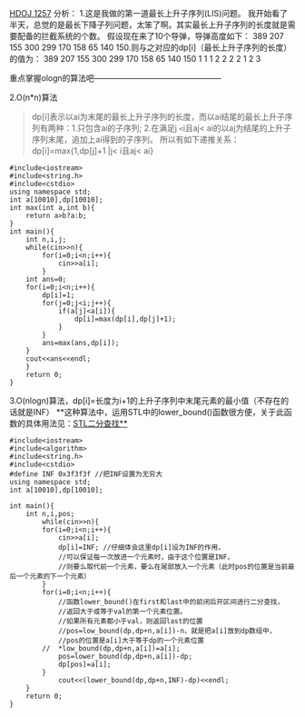 [HDOJ 1257](http://acm.hdu.edu.cn/showproblem.php?pid=1257)
分析：
1.这是我做的第一道最长上升子序列(LIS)问题。
我开始看了半天，总觉的是最长下降子列问题，太笨了啊。其实最长上升子序列的长度就是需要配备的拦截系统的个数。
假设现在来了10个导弹，导弹高度如下：
389 207 155 300 299 170 158 65 140 150.则与之对应的dp[i]（最长上升子序列的长度）的值为：
389 207 155 300 299 170 158 65 140 150
1    	1	1    2	    2      2     2     1    2    3

重点掌握ologn的算法吧————————————————

2.O(n*n)算法
> dp[i]表示以ai为末尾的最长上升子序列的长度，而以ai结尾的最长上升子序列有两种：1.只包含ai的子序列;  2.在满足j `<`i且aj< ai的以aj为结尾的上升子序列末尾，追加上ai得到的子序列。
所以有如下递推关系：
dp[i]=max{1,dp[j]+1 |j<  i且aj< ai} 

```
#include<iostream>
#include<string.h>
#include<cstdio>
using namespace std;
int a[10010],dp[10010];
int max(int a,int b){
	return a>b?a:b;
}
int main(){
	int n,i,j;
	while(cin>>n){
		for(i=0;i<n;i++){
			cin>>a[i];
		}
	int ans=0;
	for(i=0;i<n;i++){
		dp[i]=1;
		for(j=0;j<i;j++){
			if(a[j]<a[i]){
				dp[i]=max(dp[i],dp[j]+1);
			}
		}
		ans=max(ans,dp[i]);
	}
	cout<<ans<<endl;
	}
	return 0;
}
```

3.O(nlogn)算法，dp[i]=长度为i+1的上升子序列中末尾元素的最小值（不存在的话就是INF）
**这种算法中，运用STL中的lower_bound()函数很方便，关于此函数的具体用法见：[STL二分查找**](http://blog.csdn.net/zwj1452267376/article/details/47150521)

```
#include<iostream>
#include<algorithm>
#include<string.h>
#include<cstdio>
#define INF 0x3f3f3f //把INF设置为无穷大
using namespace std;
int a[10010],dp[10010];

int main(){
	int n,i,pos;
		while(cin>>n){
		for(i=0;i<n;i++){
			cin>>a[i];
			dp[i]=INF; //仔细体会这里dp[i]设为INF的作用，
			//可以保证每一次放进一个元素时，由于这个位置是INF，
			//则要么取代前一个元素，要么在尾部放入一个元素（此时pos的位置是当前最后一个元素的下一个元素）
		}
		for(i=0;i<n;i++){
			//函数lower_bound()在first和last中的前闭后开区间进行二分查找，
			//返回大于或等于val的第一个元素位置。
			//如果所有元素都小于val，则返回last的位置
			//pos=low_bound(dp,dp+n,a[i])-n，就是把a[i]放到dp数组中，
			//pos的位置是a[i]大于等于dp的一个元素位置
		//	*low_bound(dp,dp+n,a[i])=a[i];
			pos=lower_bound(dp,dp+n,a[i])-dp;
			dp[pos]=a[i];
		}
			cout<<(lower_bound(dp,dp+n,INF)-dp)<<endl;		
	}
	return 0;
} 
```